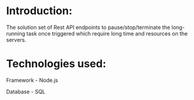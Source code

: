# Introduction:
The solution set of Rest API endpoints to pause/stop/terminate the long-running task once triggered which require long time and resources on the servers. 

# Technologies used:
Framework - Node.js

Database - SQL
